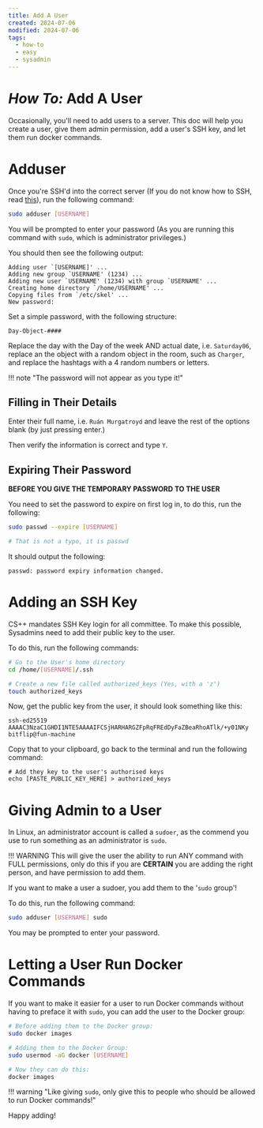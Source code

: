 ```yaml
---
title: Add A User
created: 2024-07-06
modified: 2024-07-06
tags:
  - how-to
  - easy
  - sysadmin
---
```


# *How To:* Add A User

Occasionally, you'll need to add users to a server. This doc will help you create a user, give them admin permission, add a user's SSH key, and let them run docker commands.

# Adduser

Once you're SSH'd into the correct server (If you do not know how to SSH, read [this](./ssh.md)), run the following command:

```bash
sudo adduser [USERNAME]
```

You will be prompted to enter your password (As you are running this command with `sudo`, which is administrator privileges.)

You should then see the following output:

```
Adding user `[USERNAME]' ...
Adding new group `USERNAME' (1234) ...
Adding new user `USERNAME' (1234) with group `USERNAME' ...
Creating home directory `/home/USERNAME' ...
Copying files from `/etc/skel' ...
New password: 
```

Set a simple password, with the following structure:

`Day-Object-####`

Replace the day with the Day of the week AND actual date, i.e. `Saturday06`, replace an the object with a random object in the room, such as `Charger`, and replace the hashtags with a 4 random numbers or letters.

!!! note "The password will not appear as you type it!"

## Filling in Their Details

Enter their full name, i.e. `Ruán Murgatroyd` and leave the rest of the options blank (by just pressing enter.)

Then verify the information is correct and type `Y`.

## Expiring Their Password

**BEFORE YOU GIVE THE TEMPORARY PASSWORD TO THE USER**

You need to set the password to expire on first log in, to do this, run the following:

```bash
sudo passwd --expire [USERNAME]

# That is not a typo, it is passwd
```

It should output the following:

```
passwd: password expiry information changed.
```

# Adding an SSH Key

CS++ mandates SSH Key login for all committee. To make this possible, Sysadmins need to add their public key to the user.

To do this, run the following commands:

```bash
# Go to the User's home directory
cd /home/[USERNAME]/.ssh

# Create a new file called authorized_keys (Yes, with a 'z')
touch authorized_keys
```

Now, get the public key from the user, it should look something like this:

```
ssh-ed25519 AAAAC3NzaC1GHDI1NTE5AAAAIFCSjHARHARGZFpRqFREdDyFaZBeaRhoATlk/+y01NKy bitflip@fun-machine
```

Copy that to your clipboard, go back to the terminal and run the following command:

```
# Add they key to the user's authorised keys
echo [PASTE_PUBLIC_KEY_HERE] > authorized_keys
```

# Giving Admin to a User

In Linux, an administrator account is called a `sudoer`, as the commend you use to run something as an administrator is `sudo`.

!!! WARNING
	This will give the user the ability to run ANY command with FULL permissions, only do this if you are **CERTAIN** you are adding the right person, and have permission to add them.

If you want to make a user a sudoer, you add them to the '`sudo` group'!

To do this, run the following command:

```bash
sudo adduser [USERNAME] sudo
```

You may be prompted to enter your password.

# Letting a User Run Docker Commands
If you want to make it easier for a user to run Docker commands without having to preface it with `sudo`, you can add the user to the Docker group:

```bash
# Before adding them to the Docker group:
sudo docker images

# Adding them to the Docker Group:
sudo usermod -aG docker [USERNAME]

# Now they can do this:
docker images
```

!!! warning "Like giving `sudo`, only give this to people who should be allowed to run Docker commands!"

Happy adding!